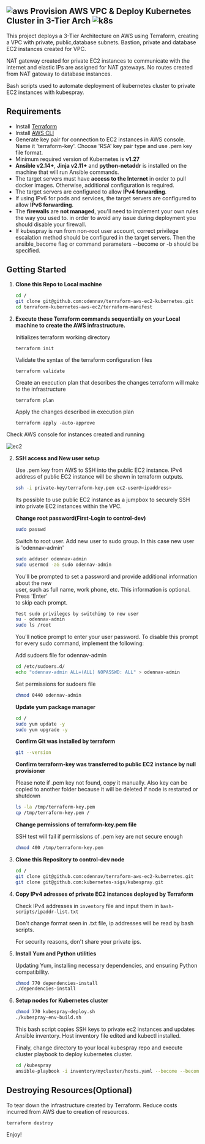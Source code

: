 ## ![aws](https://github.com/odennav/terraform-k8s-aws_ec2/blob/main/docs/icons8-amazon-web-services-48.png)   Provision AWS VPC & Deploy Kubernetes Cluster in 3-Tier Arch   ![k8s](https://github.com/odennav/terraform-k8s-aws_ec2/blob/main/docs/icons8-kubernetes-48.png)

This project deploys a 3-Tier Architecture on AWS using Terraform, creating a VPC with private, public,database subnets.
Bastion, private and database EC2 instances created for VPC.

NAT gateway created for private EC2 instances to communicate with the internet and elastic IPs are assigned for NAT gateways.
No routes created from NAT gateway to database instances.

Bash scripts used to automate deployment of kubernetes cluster to private EC2 instances with kubespray.


## Requirements

- Install [Terraform](https://developer.hashicorp.com/terraform/install)
- Install [AWS CLI](https://docs.aws.amazon.com/cli/latest/userguide/getting-started-install.html)
- Generate key pair for connection to EC2 instances in AWS console. Name it 'terraform-key'. Choose 'RSA' key pair type and use .pem key file format.
- Minimum required version of Kubernetes is **v1.27**
- **Ansible v2.14+**, **Jinja v2.11+** and **python-netaddr** is installed on the machine that will run Ansible commands.
- The target servers must have **access to the Internet** in order to pull docker images. Otherwise, additional configuration is required.
- The target servers are configured to allow **IPv4 forwarding**.
- If using IPv6 for pods and services, the target servers are configured to allow **IPv6 forwarding**.
- The **firewalls** are **not managed**, you'll need to implement your own rules the way you used to.
    in order to avoid any issue during deployment you should disable your firewall.
- If kubespray is run from non-root user account, correct privilege escalation method
    should be configured in the target servers. Then the ansible_become flag
    or command parameters --become or -b should be specified.


## Getting Started


1. **Clone this Repo to Local machine**
   ```bash
   cd /
   git clone git@github.com:odennav/terraform-aws-ec2-kubernetes.git
   cd terraform-kubernetes-aws-ec2/terraform-manifest
   ```


2. **Execute these Terraform commands sequentially on your Local machine to create the AWS infrastructure.**

    Initializes terraform working directory
    
    ```console
    terraform init
    ```

    Validate the syntax of the terraform configuration files

    ```console
    terraform validate
    ```

    Create an execution plan that describes the changes terraform will make to the infrastructure
    
    ```console
    terraform plan
    ```

    Apply the changes described in execution plan
    ```console
    terraform apply -auto-approve
    ```
Check AWS console for instances created and running


![ec2](https://github.com/odennav/terraform-k8s-aws_ec2/blob/main/docs/ec2instances-shot.PNG)


2. **SSH access and New user setup**
   
   Use .pem key from AWS to SSH into the public EC2 instance.
   IPv4 address of public EC2 instance will be shown in terraform outputs.
   

   ```bash
   ssh -i private-key/terraform-key.pem ec2-user@<ipaddress>
   ```
   Its possible to use public EC2 instance as a jumpbox to securely SSH into private EC2 instances within the VPC.

   **Change root password(First-Login to control-dev)**
   ```bash
   sudo passwd
   ```

   Switch to root user.
   Add new user to sudo group. In this case new user is 'odennav-admin'

   ```bash
   sudo adduser odennav-admin
   sudo usermod -aG sudo odennav-admin
   ```
   You'll be prompted to set a password and provide additional information about the new    
   user, such as full name, work phone, etc. This information is optional. Press 'Enter'   
   to skip each prompt.
    
   ```bash
   Test sudo privileges by switching to new user
   su - odennav-admin
   sudo ls /root
   ```

   You'll notice prompt to enter your user password.
   To disable this prompt for every sudo command, implement the following:

   Add sudoers file for odennav-admin
   ```bash
   cd /etc/sudoers.d/
   echo "odennav-admin ALL=(ALL) NOPASSWD: ALL" > odennav-admin
   ```
   Set permissions for sudoers file
   ```bash
   chmod 0440 odennav-admin
    ```

   **Update yum package manager**
   ```bash
   cd /
   sudo yum update -y
   sudo yum upgrade -y
   ```

   **Confirm Git was installed by terraform**
   ```bash
   git --version
   ```

   **Confirm terraform-key was transferred to public EC2 instance by null provisioner**
   
   Please note if .pem key not found, copy it manually. 
   Also key can be copied to another folder because it will be deleted if node is restarted or shutdown
   ```bash
   ls -la /tmp/terraform-key.pem
   cp /tmp/terraform-key.pem /
   ```

   **Change permissions of terraform-key.pem file**
   
   SSH test will fail if permissions of .pem key are not secure enough
   ```bash
   chmod 400 /tmp/terraform-key.pem
   ```


3. **Clone this Repository to control-dev node**
   ```bash
   cd /
   git clone git@github.com:odennav/terraform-aws-ec2-kubernetes.git
   git clone git@github.com:kubernetes-sigs/kubespray.git
   ```

4. **Copy IPv4 adresses of private EC2 instances deployed by Terraform**
   
   Check IPv4 addresses in `inventory` file and input them in `bash-scripts/ipaddr-list.txt`
   
   Don't change format seen in .txt file, ip addresses will be read by bash scripts.
   
   For security reasons, don't share your private ips. 

   

5. **Install Yum and Python utilities**

    Updating Yum, installing necessary dependencies, and ensuring Python compatibility.


    ```bash
    chmod 770 dependencies-install
    ./dependencies-install
    ```

6. **Setup nodes for Kubernetes cluster**
    
     ```bash
     chmod 770 kubespray-deploy.sh
     ./kubespray-env-build.sh
     ```
   
    This bash script copies SSH keys to private ec2 instances and updates Ansible inventory. Host inventory file edited and kubectl installed.
    
    Finaly, change directory to your local kubespray repo and execute cluster playbook to deploy kubernetes cluster.
   

    ```bash
    cd /kubespray
    ansible-playbook -i inventory/mycluster/hosts.yaml --become --become-user=root cluster.yml
    ```


## Destroying Resources(Optional)
To tear down the infrastructure created by Terraform. Reduce costs incurred from AWS due to creation of resources.

  ```console
  terraform destroy
  ```



Enjoy!
